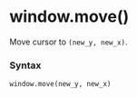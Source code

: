 # window.move()

Move cursor to `(new_y, new_x)`.

### Syntax

```python
window.move(new_y, new_x)
```
